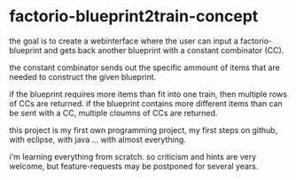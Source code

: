 # factorio-blueprint2train-concept

the goal is to create a webinterface where the user can input a factorio-blueprint and gets back another blueprint with a constant combinator (CC). 

the constant combinator sends out the specific ammount of items that are needed to construct the given blueprint. 

if the blueprint requires more items than fit into one train, then multiple rows of CCs are returned. 
if the blueprint contains more different items than can be sent with a CC, multiple cloumns of CCs are returned. 

this project is my first own programming project, my first steps on github, with eclipse, with java ... with almost everything. 

i'm learning everything from scratch. 
so criticism and hints are very welcome, but feature-requests may be postponed for several years. 
